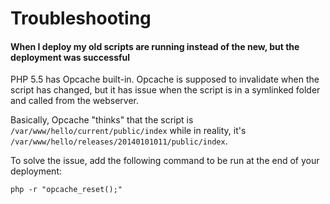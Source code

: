 # Troubleshooting

#### When I deploy my old scripts are running instead of the new, but the deployment was successful

PHP 5.5 has Opcache built-in. Opcache is supposed to invalidate when the script has changed, but it has issue when the script is in a symlinked folder and called from the webserver.

Basically, Opcache "thinks" that the script is `/var/www/hello/current/public/index` while in reality, it's `/var/www/hello/releases/20140101011/public/index`.

To solve the issue, add the following command to be run at the end of your deployment:

```
php -r "opcache_reset();"
```
